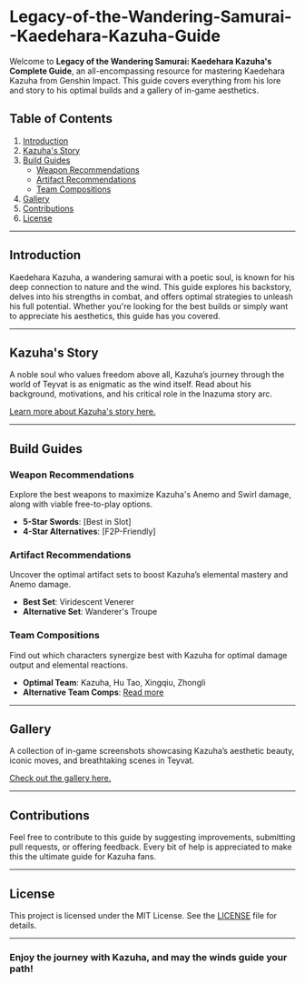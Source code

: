 # Legacy-of-the-Wandering-Samurai--Kaedehara-Kazuha-Guide

Welcome to **Legacy of the Wandering Samurai: Kaedehara Kazuha's Complete Guide**, an all-encompassing resource for mastering Kaedehara Kazuha from Genshin Impact. This guide covers everything from his lore and story to his optimal builds and a gallery of in-game aesthetics.

## Table of Contents
1. [Introduction](#introduction)
2. [Kazuha's Story](#kazuhas-story)
3. [Build Guides](#build-guides)
   - [Weapon Recommendations](#weapon-recommendations)
   - [Artifact Recommendations](#artifact-recommendations)
   - [Team Compositions](#team-compositions)
4. [Gallery](#gallery)
5. [Contributions](#contributions)
6. [License](#license)

---

## Introduction
Kaedehara Kazuha, a wandering samurai with a poetic soul, is known for his deep connection to nature and the wind. This guide explores his backstory, delves into his strengths in combat, and offers optimal strategies to unleash his full potential. Whether you're looking for the best builds or simply want to appreciate his aesthetics, this guide has you covered.

---

## Kazuha's Story
A noble soul who values freedom above all, Kazuha’s journey through the world of Teyvat is as enigmatic as the wind itself. Read about his background, motivations, and his critical role in the Inazuma story arc.

[Learn more about Kazuha's story here.](#)

---

## Build Guides
### Weapon Recommendations
Explore the best weapons to maximize Kazuha's Anemo and Swirl damage, along with viable free-to-play options.

- **5-Star Swords**: [Best in Slot]
- **4-Star Alternatives**: [F2P-Friendly]

### Artifact Recommendations
Uncover the optimal artifact sets to boost Kazuha’s elemental mastery and Anemo damage.

- **Best Set**: Viridescent Venerer
- **Alternative Set**: Wanderer's Troupe

### Team Compositions
Find out which characters synergize best with Kazuha for optimal damage output and elemental reactions.

- **Optimal Team**: Kazuha, Hu Tao, Xingqiu, Zhongli
- **Alternative Team Comps**: [Read more](#)

---

## Gallery
A collection of in-game screenshots showcasing Kazuha’s aesthetic beauty, iconic moves, and breathtaking scenes in Teyvat.

[Check out the gallery here.](#)

---

## Contributions
Feel free to contribute to this guide by suggesting improvements, submitting pull requests, or offering feedback. Every bit of help is appreciated to make this the ultimate guide for Kazuha fans.

---

## License
This project is licensed under the MIT License. See the [LICENSE](LICENSE) file for details.

---

### Enjoy the journey with Kazuha, and may the winds guide your path!
